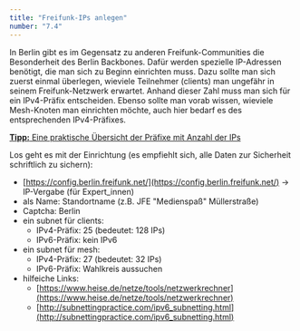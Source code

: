 ```yaml
---
title: "Freifunk-IPs anlegen"
number: "7.4"
---
```


In Berlin gibt es im Gegensatz zu anderen Freifunk-Communities die Besonderheit des Berlin Backbones. Dafür werden spezielle IP-Adressen benötigt, die man sich zu Beginn einrichten muss. Dazu sollte man sich zuerst einmal überlegen, wieviele Teilnehmer (clients) man ungefähr in seinem Freifunk-Netzwerk erwartet. Anhand dieser Zahl muss man sich für ein IPv4-Präfix entscheiden. Ebenso sollte man vorab wissen, wieviele Mesh-Knoten man einrichten möchte, auch hier bedarf es des entsprechenden IPv4-Präfixes.

[**Tipp:** Eine praktische Übersicht der Präfixe mit Anzahl der IPs](https://de.wikipedia.org/wiki/Netzmaske#Pr.C3.A4fixl.C3.A4ngen_als_Netzgr.C3.B6.C3.9Fen)

Los geht es mit der Einrichtung (es empfiehlt sich, alle Daten zur Sicherheit schriftlich zu sichern):

* [https://config.berlin.freifunk.net/](https://config.berlin.freifunk.net/) → IP-Vergabe (für Expert_innen)
 * als Name: Standortname (z.B. JFE "Medienspaß" Müllerstraße)
 * Captcha: Berlin
 * ein subnet für clients:
     * IPv4-Präfix: 25 (bedeutet: 128 IPs)
     * IPv6-Präfix: kein IPv6
 * ein subnet für mesh:
     * IPv4-Präfix: 27 (bedeutet: 32 IPs)
     * IPv6-Präfix: Wahlkreis aussuchen
 * hilfeiche Links:
     * [https://www.heise.de/netze/tools/netzwerkrechner](https://www.heise.de/netze/tools/netzwerkrechner)
     * [http://subnettingpractice.com/ipv6_subnetting.html](http://subnettingpractice.com/ipv6_subnetting.html)